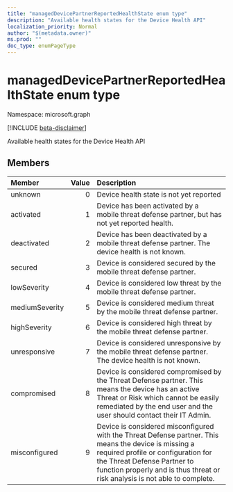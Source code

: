 ```yaml
---
title: "managedDevicePartnerReportedHealthState enum type"
description: "Available health states for the Device Health API"
localization_priority: Normal
author: "$(metadata.owner)"
ms.prod: ""
doc_type: enumPageType
---
```


# managedDevicePartnerReportedHealthState enum type

Namespace: microsoft.graph

[!INCLUDE [beta-disclaimer](../../includes/beta-disclaimer.md)]

Available health states for the Device Health API

## Members

| Member         | Value | Description                                                                                                                                                                                                                                               |
| :------------- | ----: | :-------------------------------------------------------------------------------------------------------------------------------------------------------------------------------------------------------------------------------------------------------- |
| unknown        | 0     | Device health state is not yet reported                                                                                                                                                                                                                   |
| activated      | 1     | Device has been activated by a mobile threat defense partner, but has not yet reported health.                                                                                                                                                            |
| deactivated    | 2     | Device has been deactivated by a mobile threat defense partner. The device health is not known.                                                                                                                                                           |
| secured        | 3     | Device is considered secured by the mobile threat defense partner.                                                                                                                                                                                        |
| lowSeverity    | 4     | Device is considered low threat by the mobile threat defense partner.                                                                                                                                                                                     |
| mediumSeverity | 5     | Device is considered medium threat by the mobile threat defense partner.                                                                                                                                                                                  |
| highSeverity   | 6     | Device is considered high threat by the mobile threat defense partner.                                                                                                                                                                                    |
| unresponsive   | 7     | Device is considered unresponsive by the mobile threat defense partner. The device health is not known.                                                                                                                                                   |
| compromised    | 8     | Device is considered compromised by the Threat Defense partner. This means the device has an active Threat or Risk which cannot be easily remediated by the end user and the user should contact their IT Admin.                                          |
| misconfigured  | 9     | Device is considered misconfigured with the Threat Defense partner. This means the device is missing a required profile or configuration for the Threat Defense Partner to function properly and is thus threat or risk analysis is not able to complete. |

